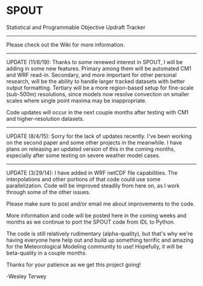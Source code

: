 SPOUT
=====

Statistical and Programmable Objective Updraft Tracker

------------------------------------------------------------------------------------------------------------

Please check out the Wiki for more information.

------------------------------------------------------------------------------------------------------------
UPDATE (11/6/19): Thanks to some renewed interest in SPOUT, I will be adding in some new features.  Primary among them
will be automated CM1 and WRF read-in.  Secondary, and more important for other personal research, will be the ability to handle 
larger tracked datasets with better output formatting.  Tertiary will be a more region-based setup for fine-scale (sub-500m)
resolutions, since models now resolve convection on smaller scales where single point maxima may be inappropriate.

Code updates will occur in the next couple months after testing with CM1 and higher-resolution datasets.

------------------------------------------------------------------------------------------------------------
UPDATE (8/4/15): Sorry for the lack of updates recently.  I've been working on the second paper and some other
projects in the meanwhile.  I have plans on releasing an updated version of this in the coming months, especially
after some testing on severe weather model cases.

------------------------------------------------------------------------------------------------------------
UPDATE (3/29/14): I have added in WRF netCDF file capabilities.  The interpolations and other portions of that code could use some parallelization.  Code will be improved steadily from here on, as I work through some of the other issues.

Please make sure to post and/or email me about improvements to the code.

More information and code will be posted here in the coming weeks and months as we continue to port the SPOUT code from IDL to Python.

The code is still relatively rudimentary (alpha-quality), but that's why we're having everyone here help out and build up something terrific and amazing for the Meteorological Modeling community to use!  Hopefully, it will be beta-quality in a couple months.

Thanks for your patience as we get this project going!

-Wesley Terwey
